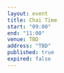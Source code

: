 ```yaml
---
layout: event
title: Chai Time
start: "09:00"
end: "11:00"
venue: TBD
address: "TBD"
published: true
expired: false
---
```

